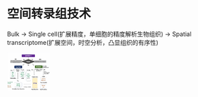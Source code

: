 # 空间转录组技术

Bulk → Single cell(扩展精度，单细胞的精度解析生物组织) → Spatial transcriptome(扩展空间，时空分析，凸显组织的有序性)

<img src="./images/Spatial_omics.png" alt="Spatial Omics" title="Spatial Omics" width="100" height="90">

